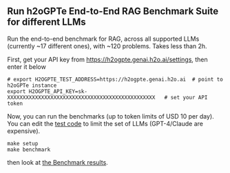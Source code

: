 ## Run h2oGPTe End-to-End RAG Benchmark Suite for different LLMs

Run the end-to-end benchmark for RAG, across all supported LLMs (currently ~17 different ones), with ~120 problems. Takes less than 2h.

First, get your API key from https://h2ogpte.genai.h2o.ai/settings, then enter it below

```
# export H2OGPTE_TEST_ADDRESS=https://h2ogpte.genai.h2o.ai  # point to h2oGPTe instance
export H2OGPTE_API_KEY=sk-XXXXXXXXXXXXXXXXXXXXXXXXXXXXXXXXXXXXXXXXXXXXXXXX   # set your API token
```

Now, you can run the benchmarks (up to token limits of USD 10 per day).
You can edit the [test code](test_benchmarks.py) to limit the set of LLMs (GPT-4/Claude are expensive).
```
make setup
make benchmark
```
then look at [the Benchmark results](test_client_e2e.md).
